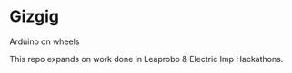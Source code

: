 Gizgig
=====

Arduino on wheels

This repo expands on work done in Leaprobo & Electric Imp Hackathons.
